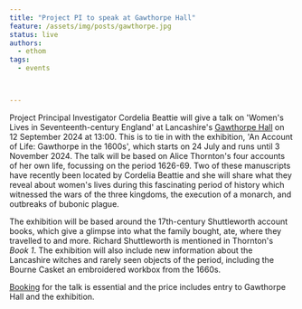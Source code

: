 ```yaml
---
title: "Project PI to speak at Gawthorpe Hall"
feature: /assets/img/posts/gawthorpe.jpg 
status: live
authors:
  - ethom
tags:
  - events



---
```

Project Principal Investigator Cordelia Beattie will give a talk on 'Women's Lives in Seventeenth-century England' at Lancashire's [Gawthorpe Hall](https://www.nationaltrust.org.uk/visit/liverpool-lancashire/gawthorpe-hall) on 12 September 2024 at 13:00. This is to tie in with the exhibition, 'An Account of Life: Gawthorpe in the 1600s', which starts on 24 July and runs until 3 November 2024. The talk will be based on Alice Thornton's four accounts of her own life, focussing on the period 1626-69. Two of these manuscripts have recently been located by Cordelia Beattie and she will share what they reveal about women's lives during this fascinating period of history which witnessed the wars of the three kingdoms, the execution of a monarch, and outbreaks of bubonic plague.

The exhibition will be based around the 17th-century Shuttleworth account books, which give a glimpse into what the family bought, ate, where they travelled to and more. Richard Shuttleworth is mentioned in Thornton's *Book 1*. The exhibition will also include new information about the Lancashire witches and rarely seen objects of the period, including the Bourne Casket an embroidered workbox from the 1660s.

[Booking](https://www.nationaltrust.org.uk/visit/liverpool-lancashire/gawthorpe-hall/events/602e153e-fe9f-46ea-8a0b-3a422ef38901) for the talk is essential and the price includes entry to Gawthorpe Hall and the exhibition.  

